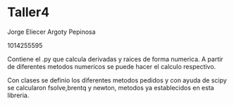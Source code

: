 # Taller4
Jorge Eliecer Argoty Pepinosa

1014255595

Contiene el .py que calcula derivadas y raices de forma numerica. A partir de diferentes metodos numericos se puede hacer el calculo respectivo.

Con clases se definio los diferentes metodos pedidos y con ayuda de scipy se calcularon fsolve,brentq y newton, metodos ya establecidos en esta libreria.
